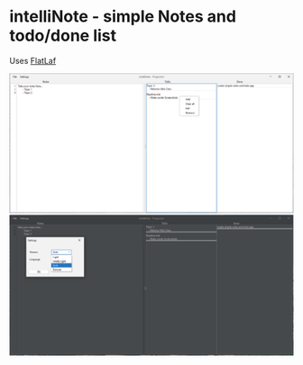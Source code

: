 intelliNote - simple Notes and todo/done list
=============================================

Uses [FlatLaf](https://github.com/JFormDesigner/FlatLaf)

![view](./images/view.PNG)
![view](./images/view_dark.PNG)
